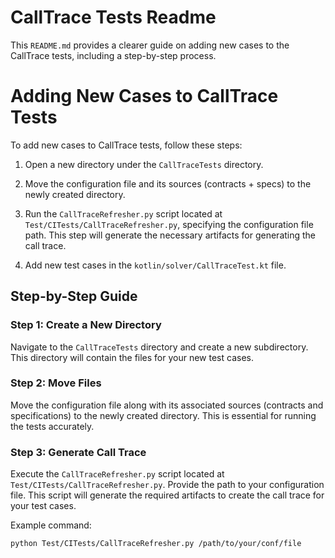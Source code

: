 # CallTrace Tests Readme

This `README.md` provides a clearer guide on adding new cases to the CallTrace tests, including a step-by-step process.

# Adding New Cases to CallTrace Tests

To add new cases to CallTrace tests, follow these steps:

1. Open a new directory under the `CallTraceTests` directory.

2. Move the configuration file and its sources (contracts + specs) to the newly created directory.

3. Run the `CallTraceRefresher.py` script located at `Test/CITests/CallTraceRefresher.py`, specifying the configuration file path. This step will generate the necessary artifacts for generating the call trace.

4. Add new test cases in the `kotlin/solver/CallTraceTest.kt` file.

## Step-by-Step Guide

### Step 1: Create a New Directory

Navigate to the `CallTraceTests` directory and create a new subdirectory. This directory will contain the files for your new test cases.

### Step 2: Move Files

Move the configuration file along with its associated sources (contracts and specifications) to the newly created directory. This is essential for running the tests accurately.

### Step 3: Generate Call Trace

Execute the `CallTraceRefresher.py` script located at `Test/CITests/CallTraceRefresher.py`. Provide the path to your configuration file. This script will generate the required artifacts to create the call trace for your test cases.

Example command:
```sh
python Test/CITests/CallTraceRefresher.py /path/to/your/conf/file
```